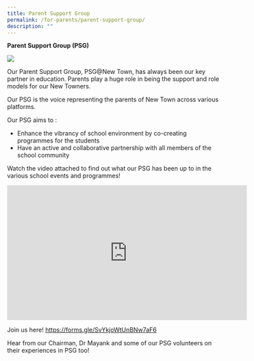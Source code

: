 ```yaml
---
title: Parent Support Group
permalink: /for-parents/parent-support-group/
description: ""
---
```

**Parent Support Group (PSG)**

**![](https://lh6.googleusercontent.com/prgOOVBg9Gs_Q-JVOVgAW4JJ975pVSbnJRRhwTtXUAe8_caVmSjsomFyxbJo-G2xCd81l9Ve0Dj8yQmqmKBkr2djXIeQATe8C5kTjm5HMwaw4D4_4PLxQOZ_2yjD4jBt4mldNxQG0Z2jZYFf4p8Em6NnqiS67FiCe56PNqhbZhIorA06s5YvnwjXeHPPHQ)**

Our Parent Support Group, PSG@New Town, has always been our key partner in education. Parents play a huge role in being the support and role models for our New Towners.

Our PSG is the voice representing the parents of New Town across various platforms. 

Our PSG aims to :
* Enhance the vibrancy of school environment by co-creating programmes for the students
* Have an active and collaborative partnership with all members of the school community

Watch the video attached to find out what our PSG has been up to in the various school events and programmes! 

<iframe width="560" height="315" src="https://www.youtube.com/embed/hgrNR-lkbjo" title="YouTube video player" frameborder="0" allow="accelerometer; autoplay; clipboard-write; encrypted-media; gyroscope; picture-in-picture" allowfullscreen></iframe>

Join us here! https://forms.gle/SvYkjoWtUnBNw7aF6

Hear from our Chairman, Dr Mayank and some of our PSG volunteers on their experiences in PSG too!